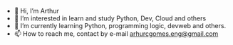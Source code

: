 - 👋 Hi, I’m Arthur
- 👀 I’m interested in learn and study Python, Dev, Cloud and others
- 🌱 I’m currently learning Python, programming logic, devweb and others.
- 📫 How to reach me, contact by e-mail arhurcgomes.eng@gmail.com

<!---
ArthurGomes03/ArthurGomes03 is a ✨ special ✨ repository because its `README.md` (this file) appears on your GitHub profile.
You can click the Preview link to take a look at your changes.
--->
